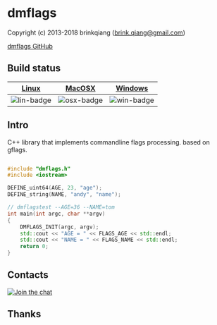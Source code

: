 # dmflags

Copyright (c) 2013-2018 brinkqiang (brink.qiang@gmail.com)

[dmflags GitHub](https://github.com/brinkqiang/dmflags)

## Build status
| [Linux][lin-link] | [MacOSX][osx-link] | [Windows][win-link] |
| :---------------: | :----------------: | :-----------------: |
| ![lin-badge]      | ![osx-badge]       | ![win-badge]        |

[lin-badge]: https://travis-ci.org/brinkqiang/dmflags.svg?branch=master "Travis build status"
[lin-link]:  https://travis-ci.org/brinkqiang/dmflags "Travis build status"
[osx-badge]: https://travis-ci.org/brinkqiang/dmflags.svg?branch=master "Travis build status"
[osx-link]:  https://travis-ci.org/brinkqiang/dmflags "Travis build status"
[win-badge]: https://ci.appveyor.com/api/projects/status/github/brinkqiang/dmflags?branch=master&svg=true "AppVeyor build status"
[win-link]:  https://ci.appveyor.com/project/brinkqiang/dmflags "AppVeyor build status"

## Intro
C++ library that implements commandline flags processing. based on gflags.
```cpp

#include "dmflags.h"
#include <iostream>

DEFINE_uint64(AGE, 23, "age");
DEFINE_string(NAME, "andy", "name");

// dmflagstest --AGE=36 --NAME=tom
int main(int argc, char **argv) 
{   
	DMFLAGS_INIT(argc, argv);
	std::cout << "AGE = " << FLAGS_AGE << std::endl;
	std::cout << "NAME = " << FLAGS_NAME << std::endl;
	return 0;   
}

```
## Contacts
[![Join the chat](https://badges.gitter.im/brinkqiang/dmflags/Lobby.svg)](https://gitter.im/brinkqiang/dmflags)

## Thanks
